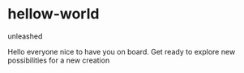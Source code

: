 # hellow-world

unleashed

Hello everyone nice to have you on board. Get ready to explore new possibilities for a new creation

